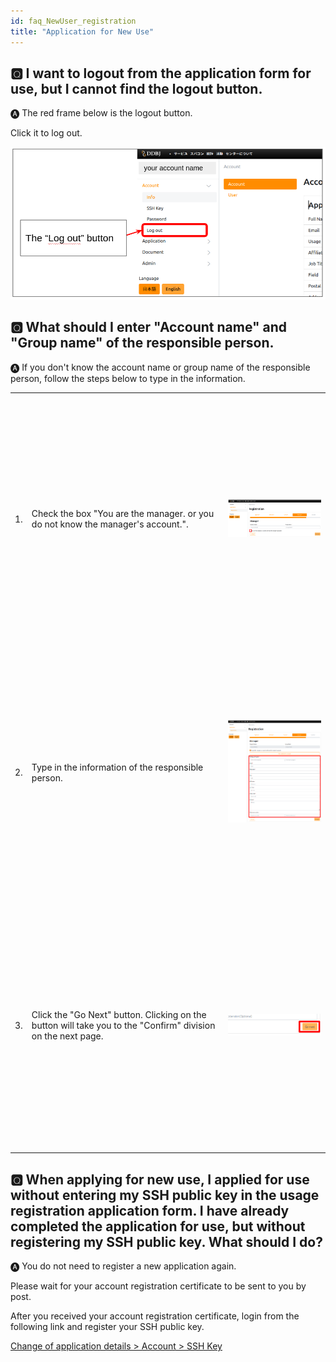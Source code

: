 ```yaml
---
id: faq_NewUser_registration
title: "Application for New Use"
---
```


## &#x1F180; I want to logout from the application form for use, but I cannot find the logout button.


&#x1F150; The red frame below is the logout button.

Click it to log out.

![](logout_button.png)


## &#x1F180; What should I enter "Account name" and "Group name" of the responsible person.

&#x1F150; If you don't know the account name or group name of the responsible person, follow the steps below to type in the information. 

<table>
<tr>
<td>1.</td>
<td width="300">Check the box "You are the manager. or you do not know the manager's account.". </td>
<td height="400">

![](ResponsiblePerson_1.png)

</td>
</tr>
<tr>
<td>2.</td>
<td width="300">Type in the information of the responsible person. </td>
<td height="400">

![](ResponsiblePerson_2.png)

</td>
</tr>
<tr>
<td>3.</td>
<td width="300">Click the "Go Next" button. Clicking on the button will take you to the "Confirm" division on the next page. </td>
<td height="400">

![](ResponsiblePerson_3.png)

</td>
</tr>
</table>


## &#x1F180; When applying for new use, I applied for use without entering my SSH public key in the usage registration application form. I have already completed the application for use, but without registering my SSH public key. What should I do?

&#x1F150; You do not need to register a new application again.

Please wait for your account registration certificate to be sent to you by post.

After you received your account registration certificate, 
login from the following link and register your SSH public key.

[<u>Change of application details > Account > SSH Key</u>](/application/registration/#change-of-application-details)

